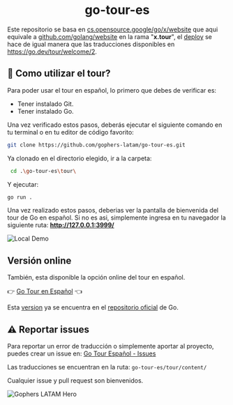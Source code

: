<h1 align="center">go-tour-es</h1>

Este repositorio se basa en [cs.opensource.google/go/x/website](https://cs.opensource.google/go/x/website)
que aqui equivale a [github.com/golang/website](https://github.com/golang/website)
en la rama "**x.tour**", el [deploy](https://go-tour-lat.appspot.com/) se hace
de igual manera que las traducciones disponibles en
https://go.dev/tour/welcome/2.

## 🤔 Como utilizar el tour?

Para poder usar el tour en español, lo primero que debes de verificar es:

- Tener instalado Git.
- Tener instalado Go.

Una vez verificado estos pasos, deberás ejecutar el siguiente comando en tu
terminal o en tu editor de código favorito:

```sh
git clone https://github.com/gophers-latam/go-tour-es.git
```

Ya clonado en el directorio elegido, ir a la carpeta:

```sh
 cd .\go-tour-es\tour\
```

Y ejecutar:

```sh
go run .
```

Una vez realizado estos pasos, deberias ver la pantalla de bienvenida del tour
de Go en español. Si no es asi, simplemente ingresa en tu navegador la siguiente
ruta: **http://127.0.0.1:3999/**

![Local Demo](https://github.com/gophers-latam/go-tour-es/assets/73196303/9144abac-bafe-42dc-9ba1-d819aaa6e515)

## Versión online

También, esta disponible la opción online del tour en español.

👉 [Go Tour en Español](https://go-tour-lat.appspot.com/) 👈

Esta [version](https://go.dev/tour/welcome/2) ya se encuentra en el [repositorio oficial](https://github.com/golang/website/pull/264) de Go.

## ⚠️ Reportar issues

Para reportar un error de traducción o simplemente aportar al proyecto, puedes
crear un issue en: [Go Tour Español - Issues](https://github.com/gophers-latam/go-tour-es/issues)

Las traducciones se encuentran en la ruta: `go-tour-es/tour/content/`

Cualquier issue y pull request son bienvenidos.

![Gophers LATAM Hero](https://github.com/gophers-latam/go-tour-es/assets/73196303/e15fcc7e-6635-469a-9b17-bc9b50db373c)
